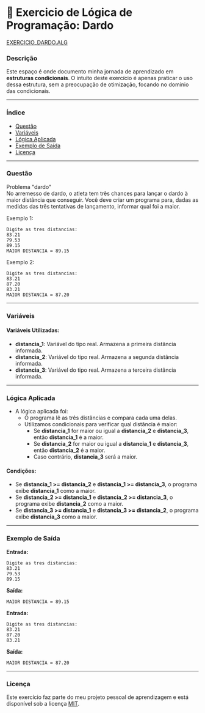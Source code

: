 
# 🚀 Exercicio de Lógica de Programação: Dardo

<a href="/logica-de-programação/VisualG_Portugol/Estrutura_Condicional/Exercicios/exercicio_dardo/exercicio_dardo.alg">EXERCICIO_DARDO.ALG</a>

### Descrição

Este espaço é onde documento minha jornada de aprendizado em **estruturas condicionais**. O intuito deste exercício é apenas praticar o uso dessa estrutura, sem a preocupação de otimização, focando no domínio das condicionais.

---

### Índice

- [Questão](#questão)
- [Variáveis](#variáveis)
- [Lógica Aplicada](#lógica-aplicada)
- [Exemplo de Saída](#exemplo-de-saída)
- [Licença](#licença)

---

### Questão

Problema "dardo"  
No arremesso de dardo, o atleta tem três chances para lançar o dardo à maior distância que conseguir. Você deve criar um programa para, dadas as medidas das três tentativas de lançamento, informar qual foi a maior.

Exemplo 1:
```
Digite as tres distancias:  
83.21  
79.53  
89.15  
MAIOR DISTANCIA = 89.15
```

Exemplo 2:
```
Digite as tres distancias:  
83.21  
87.20  
83.21  
MAIOR DISTANCIA = 87.20
```

---

### Variáveis

#### Variáveis Utilizadas:

- **distancia_1**: Variável do tipo real. Armazena a primeira distância informada.
- **distancia_2**: Variável do tipo real. Armazena a segunda distância informada.
- **distancia_3**: Variável do tipo real. Armazena a terceira distância informada.

---

### Lógica Aplicada

- A lógica aplicada foi:
  - O programa lê as três distâncias e compara cada uma delas.
  - Utilizamos condicionais para verificar qual distância é maior:
    - Se **distancia_1** for maior ou igual a **distancia_2** e **distancia_3**, então **distancia_1** é a maior.
    - Se **distancia_2** for maior ou igual a **distancia_1** e **distancia_3**, então **distancia_2** é a maior.
    - Caso contrário, **distancia_3** será a maior.

#### Condições:

- Se **distancia_1 >= distancia_2** e **distancia_1 >= distancia_3**, o programa exibe **distancia_1** como a maior.
- Se **distancia_2 >= distancia_1** e **distancia_2 >= distancia_3**, o programa exibe **distancia_2** como a maior.
- Se **distancia_3 >= distancia_1** e **distancia_3 >= distancia_2**, o programa exibe **distancia_3** como a maior.

---

### Exemplo de Saída

**Entrada:**
```
Digite as tres distancias:  
83.21  
79.53  
89.15
```

**Saída:**
```
MAIOR DISTANCIA = 89.15
```

**Entrada:**
```
Digite as tres distancias:  
83.21  
87.20  
83.21
```

**Saída:**
```
MAIOR DISTANCIA = 87.20
```

---

### Licença

Este exercício faz parte do meu projeto pessoal de aprendizagem e está disponível sob a licença [MIT](/LICENSE.md).
